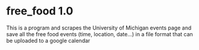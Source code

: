 # free_food 1.0
This is a program and scrapes the University of Michigan events page and save all the free food events (time, location, date...) in a file format that can be uploaded to a google calendar 

